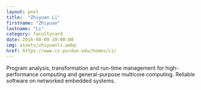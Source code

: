 ```yaml
---
layout: post
title:  "Zhiyuan Li"
firstname: "Zhiyuan"
lastname: "Li"
category: facultycard
date: 2016-08-09 20:00:00
img: assets/zhiyuanli.webp
href: https://www.cs.purdue.edu/homes/ci/
---
```



Program analysis, transformation and run-time management for
high-performance computing and general-purpose multicore computing.
Reliable software on networked embedded systems.
